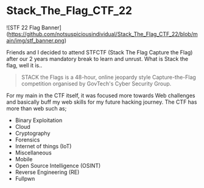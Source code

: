 # Stack_The_Flag_CTF_22

![STF 22 Flag Banner] (https://github.com/notsuspiciousindividual/Stack_The_Flag_CTF_22/blob/main/img/stf_banner.png)

Friends and I decided to attend STFCTF (Stack The Flag Capture the Flag) after our 2 years mandatory break to learn and unrust. What is Stack the flag, well it is..

> STACK the Flags is a 48-hour, online jeopardy style Capture-the-Flag competition organised by GovTech's Cyber Security Group.

[^1]: quoted by govtech overview of 2022 STF

For my main in the CTF itself, it was focused more towards Web challenges and basically buff my web skills for my future hacking journey. The CTF has more than web such as;

- Binary Exploitation
- Cloud
- Cryptography
- Forensics
- Internet of things (IoT)
- Miscellaneous
- Mobile
- Open Source Intelligence (OSINT)
- Reverse Engineering (RE)
- Fullpwn